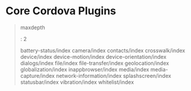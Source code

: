 Core Cordova Plugins
====================

> maxdepth
>
> :   2
>
> battery-status/index camera/index contacts/index crosswalk/index
> device/index device-motion/index device-orientation/index
> dialogs/index file/index file-transfer/index geolocation/index
> globalization/index inappbrowser/index media/index media-capture/index
> network-information/index splashscreen/index statusbar/index
> vibration/index whitelist/index

